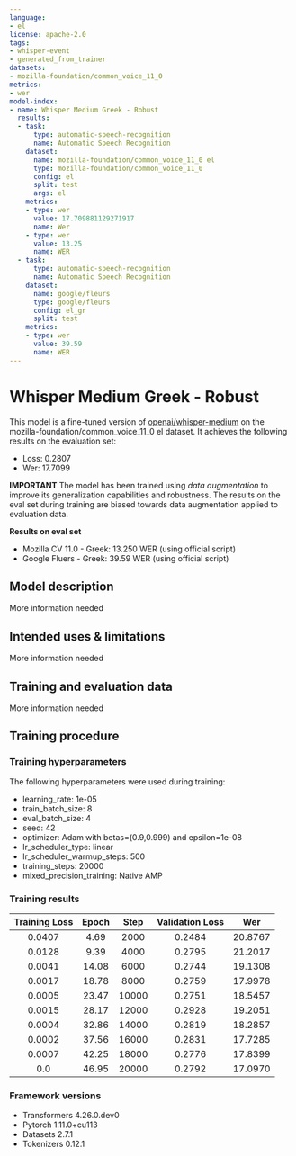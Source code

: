 ```yaml
---
language:
- el
license: apache-2.0
tags:
- whisper-event
- generated_from_trainer
datasets:
- mozilla-foundation/common_voice_11_0
metrics:
- wer
model-index:
- name: Whisper Medium Greek - Robust
  results:
  - task:
      type: automatic-speech-recognition
      name: Automatic Speech Recognition
    dataset:
      name: mozilla-foundation/common_voice_11_0 el
      type: mozilla-foundation/common_voice_11_0
      config: el
      split: test
      args: el
    metrics:
    - type: wer
      value: 17.709881129271917
      name: Wer
    - type: wer
      value: 13.25
      name: WER
  - task:
      type: automatic-speech-recognition
      name: Automatic Speech Recognition
    dataset:
      name: google/fleurs
      type: google/fleurs
      config: el_gr
      split: test
    metrics:
    - type: wer
      value: 39.59
      name: WER
---
```


<!-- This model card has been generated automatically according to the information the Trainer had access to. You
should probably proofread and complete it, then remove this comment. -->

# Whisper Medium Greek - Robust

This model is a fine-tuned version of [openai/whisper-medium](https://huggingface.co/openai/whisper-medium) on the mozilla-foundation/common_voice_11_0 el dataset.
It achieves the following results on the evaluation set:
- Loss: 0.2807
- Wer: 17.7099

**IMPORTANT** The model has been trained using *data augmentation* to improve its generalization capabilities and robustness. 
The results on the eval set during training are biased towards data augmentation applied to evaluation data.

**Results on eval set**

- Mozilla CV 11.0 - Greek: 13.250 WER (using official script)
- Google Fluers - Greek: 39.59 WER (using official script)
 
## Model description

More information needed

## Intended uses & limitations

More information needed

## Training and evaluation data

More information needed

## Training procedure

### Training hyperparameters

The following hyperparameters were used during training:
- learning_rate: 1e-05
- train_batch_size: 8
- eval_batch_size: 4
- seed: 42
- optimizer: Adam with betas=(0.9,0.999) and epsilon=1e-08
- lr_scheduler_type: linear
- lr_scheduler_warmup_steps: 500
- training_steps: 20000
- mixed_precision_training: Native AMP

### Training results

| Training Loss | Epoch | Step  | Validation Loss | Wer     |
|:-------------:|:-----:|:-----:|:---------------:|:-------:|
| 0.0407        | 4.69  | 2000  | 0.2484          | 20.8767 |
| 0.0128        | 9.39  | 4000  | 0.2795          | 21.2017 |
| 0.0041        | 14.08 | 6000  | 0.2744          | 19.1308 |
| 0.0017        | 18.78 | 8000  | 0.2759          | 17.9978 |
| 0.0005        | 23.47 | 10000 | 0.2751          | 18.5457 |
| 0.0015        | 28.17 | 12000 | 0.2928          | 19.2051 |
| 0.0004        | 32.86 | 14000 | 0.2819          | 18.2857 |
| 0.0002        | 37.56 | 16000 | 0.2831          | 17.7285 |
| 0.0007        | 42.25 | 18000 | 0.2776          | 17.8399 |
| 0.0           | 46.95 | 20000 | 0.2792          | 17.0970 |


### Framework versions

- Transformers 4.26.0.dev0
- Pytorch 1.11.0+cu113
- Datasets 2.7.1
- Tokenizers 0.12.1

